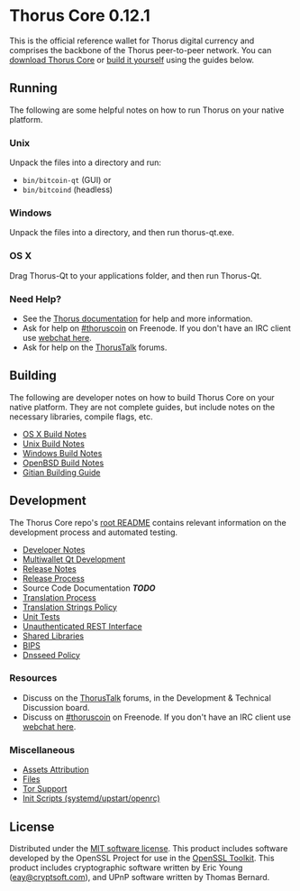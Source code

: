 Thorus Core 0.12.1
=====================

This is the official reference wallet for Thorus digital currency and comprises the backbone of the Thorus peer-to-peer network. You can [download Thorus Core](https://www.thorus.org/downloads/) or [build it yourself](#building) using the guides below.

Running
---------------------
The following are some helpful notes on how to run Thorus on your native platform.

### Unix

Unpack the files into a directory and run:

- `bin/bitcoin-qt` (GUI) or
- `bin/bitcoind` (headless)

### Windows

Unpack the files into a directory, and then run thorus-qt.exe.

### OS X

Drag Thorus-Qt to your applications folder, and then run Thorus-Qt.

### Need Help?

* See the [Thorus documentation](https://thoruscoin.atlassian.net/wiki/display/DOC)
for help and more information.
* Ask for help on [#thoruscoin](http://webchat.freenode.net?channels=thoruscoin) on Freenode. If you don't have an IRC client use [webchat here](http://webchat.freenode.net?channels=thoruscoin).
* Ask for help on the [ThorusTalk](https://thorustalk.org/) forums.

Building
---------------------
The following are developer notes on how to build Thorus Core on your native platform. They are not complete guides, but include notes on the necessary libraries, compile flags, etc.

- [OS X Build Notes](build-osx.md)
- [Unix Build Notes](build-unix.md)
- [Windows Build Notes](build-windows.md)
- [OpenBSD Build Notes](build-openbsd.md)
- [Gitian Building Guide](gitian-building.md)

Development
---------------------
The Thorus Core repo's [root README](/README.md) contains relevant information on the development process and automated testing.

- [Developer Notes](developer-notes.md)
- [Multiwallet Qt Development](multiwallet-qt.md)
- [Release Notes](release-notes.md)
- [Release Process](release-process.md)
- Source Code Documentation ***TODO***
- [Translation Process](translation_process.md)
- [Translation Strings Policy](translation_strings_policy.md)
- [Unit Tests](unit-tests.md)
- [Unauthenticated REST Interface](REST-interface.md)
- [Shared Libraries](shared-libraries.md)
- [BIPS](bips.md)
- [Dnsseed Policy](dnsseed-policy.md)

### Resources
* Discuss on the [ThorusTalk](https://thorustalk.org/) forums, in the Development & Technical Discussion board.
* Discuss on [#thoruscoin](http://webchat.freenode.net/?channels=thoruscoin) on Freenode. If you don't have an IRC client use [webchat here](http://webchat.freenode.net/?channels=thoruscoin).

### Miscellaneous
- [Assets Attribution](assets-attribution.md)
- [Files](files.md)
- [Tor Support](tor.md)
- [Init Scripts (systemd/upstart/openrc)](init.md)

License
---------------------
Distributed under the [MIT software license](http://www.opensource.org/licenses/mit-license.php).
This product includes software developed by the OpenSSL Project for use in the [OpenSSL Toolkit](https://www.openssl.org/). This product includes
cryptographic software written by Eric Young ([eay@cryptsoft.com](mailto:eay@cryptsoft.com)), and UPnP software written by Thomas Bernard.
